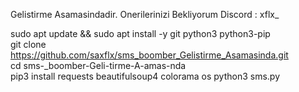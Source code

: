 Gelistirme Asamasindadir. Onerilerinizi Bekliyorum Discord : xflx_  


sudo apt update && sudo apt install -y git python3 python3-pip  
git clone https://github.com/saxflx/sms_boomber_Gelistirme_Asamasinda.git    
cd sms-_boomber-Geli-tirme-A-amas-nda  
pip3 install requests beautifulsoup4 colorama os
python3 sms.py
